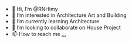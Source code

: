 - 👋 Hi, I’m @RNHimy
- 👀 I’m interested in Architecture Art and Building
- 🌱 I’m currently learning Architecture
- 💞️ I’m looking to collaborate on House Project
- 📫 How to reach me [...](https://www.instagram.com/heal___me_/)

<!---
RNHimy/RNHimy is a ✨ special ✨ repository because its `README.md` (this file) appears on your GitHub profile.
You can click the Preview link to take a look at your changes.
--->
